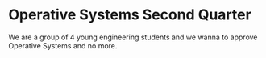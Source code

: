 # Operative Systems Second Quarter
We are a group of 4 young engineering students and we wanna to approve Operative Systems and no more.
